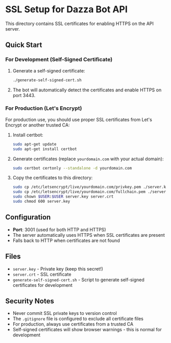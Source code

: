 # SSL Setup for Dazza Bot API

This directory contains SSL certificates for enabling HTTPS on the API server.

## Quick Start

### For Development (Self-Signed Certificate)

1. Generate a self-signed certificate:
   ```bash
   ./generate-self-signed-cert.sh
   ```

2. The bot will automatically detect the certificates and enable HTTPS on port 3443.

### For Production (Let's Encrypt)

For production use, you should use proper SSL certificates from Let's Encrypt or another trusted CA:

1. Install certbot:
   ```bash
   sudo apt-get update
   sudo apt-get install certbot
   ```

2. Generate certificates (replace `yourdomain.com` with your actual domain):
   ```bash
   sudo certbot certonly --standalone -d yourdomain.com
   ```

3. Copy the certificates to this directory:
   ```bash
   sudo cp /etc/letsencrypt/live/yourdomain.com/privkey.pem ./server.key
   sudo cp /etc/letsencrypt/live/yourdomain.com/fullchain.pem ./server.crt
   sudo chown $USER:$USER server.key server.crt
   sudo chmod 600 server.key
   ```

## Configuration

- **Port**: 3001 (used for both HTTP and HTTPS)
- The server automatically uses HTTPS when SSL certificates are present
- Falls back to HTTP when certificates are not found

## Files

- `server.key` - Private key (keep this secret!)
- `server.crt` - SSL certificate
- `generate-self-signed-cert.sh` - Script to generate self-signed certificates for development

## Security Notes

- Never commit SSL private keys to version control
- The `.gitignore` file is configured to exclude all certificate files
- For production, always use certificates from a trusted CA
- Self-signed certificates will show browser warnings - this is normal for development